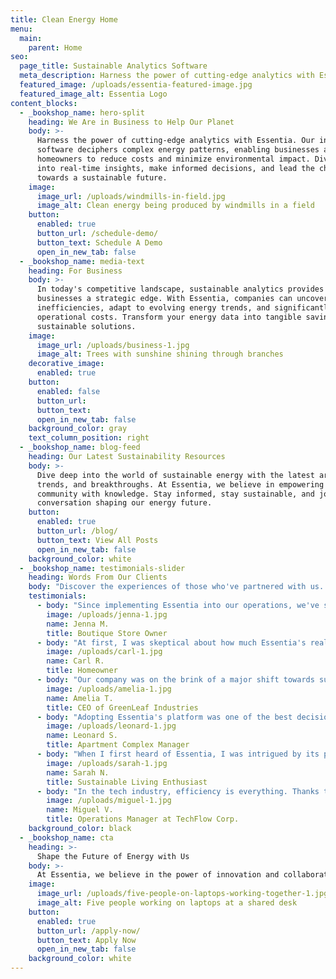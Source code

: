 ```yaml
---
title: Clean Energy Home
menu:
  main:
    parent: Home
seo:
  page_title: Sustainable Analytics Software
  meta_description: Harness the power of cutting-edge analytics with Essentia. Our intuitive software deciphers complex energy patterns, enabling businesses and homeowners to reduce costs and minimize environmental impact.
  featured_image: /uploads/essentia-featured-image.jpg
  featured_image_alt: Essentia Logo
content_blocks:
  - _bookshop_name: hero-split
    heading: We Are in Business to Help Our Planet
    body: >-
      Harness the power of cutting-edge analytics with Essentia. Our intuitive
      software deciphers complex energy patterns, enabling businesses and
      homeowners to reduce costs and minimize environmental impact. Dive deep
      into real-time insights, make informed decisions, and lead the charge
      towards a sustainable future.
    image:
      image_url: /uploads/windmills-in-field.jpg
      image_alt: Clean energy being produced by windmills in a field
    button:
      enabled: true
      button_url: /schedule-demo/
      button_text: Schedule A Demo
      open_in_new_tab: false
  - _bookshop_name: media-text
    heading: For Business
    body: >-
      In today's competitive landscape, sustainable analytics provides
      businesses a strategic edge. With Essentia, companies can uncover hidden
      inefficiencies, adapt to evolving energy trends, and significantly reduce
      operational costs. Transform your energy data into tangible savings and
      sustainable solutions.
    image:
      image_url: /uploads/business-1.jpg
      image_alt: Trees with sunshine shining through branches
    decorative_image: 
      enabled: true
    button:
      enabled: false
      button_url:
      button_text:
      open_in_new_tab: false
    background_color: gray
    text_column_position: right
  - _bookshop_name: blog-feed
    heading: Our Latest Sustainability Resources
    body: >-
      Dive deep into the world of sustainable energy with the latest articles,
      trends, and breakthroughs. At Essentia, we believe in empowering our
      community with knowledge. Stay informed, stay sustainable, and join the
      conversation shaping our energy future.
    button:
      enabled: true
      button_url: /blog/
      button_text: View All Posts
      open_in_new_tab: false
    background_color: white
  - _bookshop_name: testimonials-slider
    heading: Words From Our Clients
    body: "Discover the experiences of those who've partnered with us. Here's what our valued clients have to say about our sustainable solutions."
    testimonials: 
      - body: "Since implementing Essentia into our operations, we've seen a staggering 30% reduction in our energy costs. Not only does this boost our bottom line, but it also positions our boutique as an eco-conscious leader in the community. The peace of mind and economic benefits are truly invaluable."
        image: /uploads/jenna-1.jpg
        name: Jenna M.
        title: Boutique Store Owner
      - body: "At first, I was skeptical about how much Essentia's real-time monitoring could benefit us. But within months, it became clear. We became empowered to make eco-friendly choices, reducing both our bills and our carbon footprint. Every homeowner should give it a try!"
        image: /uploads/carl-1.jpg
        name: Carl R.
        title: Homeowner
      - body: "Our company was on the brink of a major shift towards sustainable practices. The journey seemed daunting, but then we found Essentia. With their user-friendly analytics and knowledgeable support, we transformed our operations with ease and confidence."
        image: /uploads/amelia-1.jpg
        name: Amelia T.
        title: CEO of GreenLeaf Industries
      - body: "Adopting Essentia's platform was one of the best decisions for our apartment complex. Not only did it highlight opportunities for energy savings, but it also strengthened our reputation as an eco-friendly residence. Our tenants appreciate our commitment, and so does the environment."
        image: /uploads/leonard-1.jpg
        name: Leonard S.
        title: Apartment Complex Manager
      - body: "When I first heard of Essentia, I was intrigued by its promise. Now, having used it for nearly a year, it's exceeded all my expectations. The platform is both intuitive and deeply insightful, and it's become my go-to recommendation for friends and family looking to embrace a sustainable lifestyle."
        image: /uploads/sarah-1.jpg
        name: Sarah N.
        title: Sustainable Living Enthusiast
      - body: "In the tech industry, efficiency is everything. Thanks to Essentia, we've applied that same ethos to our energy consumption. Our carbon footprint has decreased significantly, our operational costs have plummeted, and our team feels proud of the conscious decisions we make every day."
        image: /uploads/miguel-1.jpg
        name: Miguel V.
        title: Operations Manager at TechFlow Corp.
    background_color: black
  - _bookshop_name: cta
    heading: >-
      Shape the Future of Energy with Us
    body: >-
      At Essentia, we believe in the power of innovation and collaboration. Join a team of forward-thinkers, driven by the mission to revolutionize energy consumption and sustainability. If you’re passionate about making a difference, we want you on board.
    image:
      image_url: /uploads/five-people-on-laptops-working-together-1.jpg
      image_alt: Five people working on laptops at a shared desk
    button:
      enabled: true
      button_url: /apply-now/
      button_text: Apply Now
      open_in_new_tab: false
    background_color: white
---
```

